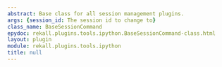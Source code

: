 ```yaml
---
abstract: Base class for all session management plugins.
args: {session_id: The session id to change to}
class_name: BaseSessionCommand
epydoc: rekall.plugins.tools.ipython.BaseSessionCommand-class.html
layout: plugin
module: rekall.plugins.tools.ipython
title: null
---
```

